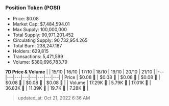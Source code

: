 
  ### Position Token (POSI)
  - Price: $0.08
  - Market Cap: $7,484,594.01
  - Max Supply: 100,000,000
  - Total Supply: 90,971,201.452
  - Circulating Supply: 90,732,954.265
  - Total Burn: 238,247.187
  - Holders: 629,815
  - Transactions: 5,471,599
  - Volume: $380,696,783.79

  **7D Price & Volume**
  | | 15&#x2F;10 | 16&#x2F;10 | 17&#x2F;10 | 18&#x2F;10 | 19&#x2F;10 | 20&#x2F;10 | 21&#x2F;10 |
  |---|---|---|---|---|---|---|---|
  | Price | $0.08 🔻 | $0.08 🔻 | $0.08 🔻 | $0.08 🔻 | $0.08 🔻 | $0.08 🔻 | $0.08 🔻 |
  | Volume | 17.29K 🔻 | 5.79K 🔻 | 17.01K 🚀 | 36.83K 🚀 | 11.39K 🔻 | 19.7K 🚀 | 7.28K 🔻 |

  > updated_at: Oct 21, 2022 6:36 AM
